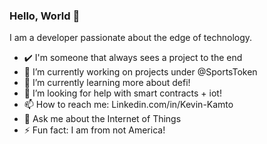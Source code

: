### Hello, World 👋

I am a developer passionate about the edge of technology.
<!--
**user2745/user2745** is a ✨ _special_ ✨ repository because its `README.md` (this file) appears on your GitHub profile.
Here are some ideas to get you started:
Values: Knowledge, Focus and Discipline

- 👯 I’m looking to collaborate on https://github.com/protest-finder
-->

- ✔️ I'm someone that always sees a project to the end
- 🔭 I’m currently working on projects under @SportsToken
- 🌱 I’m currently learning more about defi!
- 🤔 I’m looking for help with smart contracts + iot!
- 📫 How to reach me: Linkedin.com/in/Kevin-Kamto
- 💬 Ask me about the Internet of Things
- ⚡ Fun fact: I am from not America!

